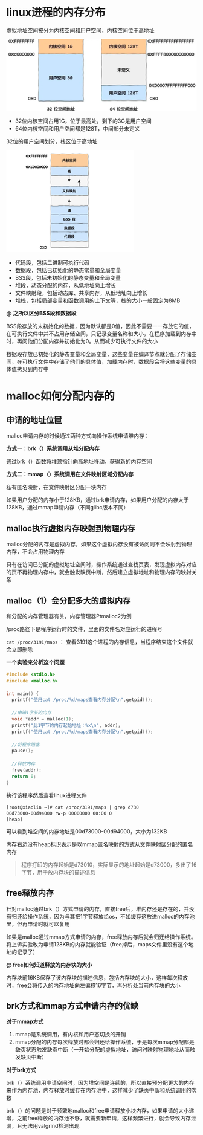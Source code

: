 # linux进程的内存分布

虚拟地址空间被分为内核空间和用户空间，内核空间位于高地址

<img src="image-20231227101657050.png" alt="image-20231227101657050" style="zoom:50%;" />

- 32位内核空间占用1G，位于最高处，剩下的3G是用户空间
- 64位内核空间和用户空间都是128T，中间部分未定义

32位的用户空间划分，栈区位于高地址

<img src="image-20231227102046976.png" alt="image-20231227102046976" style="zoom: 33%;" />

- 代码段，包括二进制可执行代码
- 数据段，包括已初始化的静态常量和全局变量
- BSS段，包括未初始化的静态变量和全局变量
- 堆段，动态分配的内存，从低地址向上增长
- 文件映射段，包括动态库、共享内存，从低地址向上增长
- 堆栈，包括局部变量和函数调用的上下文等，栈的大小一般固定为8MB

**@ 之所以区分BSS段和数据段**

BSS段存放的未初始化的数据，因为默认都是0值，因此不需要一一存放它的值，在可执行文件中并不占用存储空间，只记录变量名称和大小，在程序加载到内存中时，再问他们分配内存并初始化为0。从而减少可执行文件的大小

数据段存放已初始化的静态变量和全局变量，这些变量在编译节点就分配了存储空间，在可执行文件中存储了他们的具体值，加载内存时，数据段会将这些变量的具体值拷贝到内存中

# malloc如何分配内存的

## 申请的地址位置

malloc申请内存的时候通过两种方式向操作系统申请堆内存：

**方式一：brk（）系统调用从堆分配内存**

通过brk（）函数将堆顶指针向高地址移动，获得新的内存空间

**方式二：mmap（）系统调用在文件映射区域分配内存**

私有匿名映射，在文件映射区分配一块内存

如果用户分配的内存小于128KB，通过brk申请内存，如果用户分配的内存大于128KB，通过mmap申请内存（不同glibc版本不同）

## malloc执行虚拟内存映射到物理内存

malloc分配的内存是虚拟内存，如果这个虚拟内存没有被访问则不会映射到物理内存，不会占用物理内存

只有在访问已分配的虚拟地址空间时，操作系统通过查找页表，发现虚拟内存对应的页不再物理内存中，就会触发缺页中断，然后建立虚拟地址和物理内存的映射关系

## malloc（1）会分配多大的虚拟内存

和分配的内存管理器有关，内存管理器Ptmalloc2为例

/proc路径下是程序运行时的文件，里面的文件名对应运行的进程号

`cat /proc/3191/maps` ： 查看3191这个进程的内存信息，当程序结束这个文件就会立即删除

**一个实验来分析这个问题**

```cpp
#include <stdio.h>
#include <malloc.h>

int main() {
  printf("使用cat /proc/%d/maps查看内存分配\n",getpid());
  
  //申请1字节的内存
  void *addr = malloc(1);
  printf("此1字节的内存起始地址：%x\n", addr);
  printf("使用cat /proc/%d/maps查看内存分配\n",getpid());
 
  //将程序阻塞
  pause();

  //释放内存
  free(addr);
  return 0;
}
```

执行该程序然后查看linux进程文件

```shell
[root@xiaolin ~]# cat /proc/3191/maps | grep d730
00d73000-00d94000 rw-p 00000000 00:00 0                            [heap]
```

可以看到堆空间的内存地址是00d73000-00d94000，大小为132KB

内存右边没有heap标识表示是以mmap匿名映射的方式从文件映射区分配的匿名内存

> 程序打印的内存起始是d73010，实际显示的地址起始是d73000，多出了16字节，用于放内存块的描述信息

## free释放内存

针对malloc通过brk（）方式申请的内存，直接free后，堆内存还是存在的，并没有归还给操作系统，因为与其把1字节释放给os，不如缓存这放进malloc的内存池里，但再申请时就可以复用

如果是malloc通过mmap方式申请的内存，free释放内存后就会归还给操作系统。将上诉实验改为申请128KB的内存就能验证（free掉后，maps文件里没有这个地址的记录了）

**@ free如何知道释放的内存块的大小**

内存块前16KB保存了该内存块的描述信息，包括内存块的大小，这样每次释放时，free会将传入的内存地址向左偏移16字节，再分析处当前内存块的大小

## brk方式和mmap方式申请内存的优缺

**对于mmap方式**

1. mmap是系统调用，有内核和用户态切换的开销
2. mmap分配的内存每次释放时都会归还给操作系统，于是每次mmap分配都是缺页状态触发缺页中断（一开始分配的虚拟地址，访问时映射物理地址从而触发缺页中断）

**对于brk方式**

brk（）系统调用申请空间时，因为堆空间是连续的，所以直接预分配更大的内存来作为内存池，内存释放时缓存在内存池中，这样减少了缺页中断和系统调用的次数

brk（）的问题是对于频繁地malloc和free申请释放小块内存，如果申请的大小递增，之前free释放的内存池不够，就需要新申请，这样频繁进行，就会导致内存泄漏，且无法用valgrind检测出现
